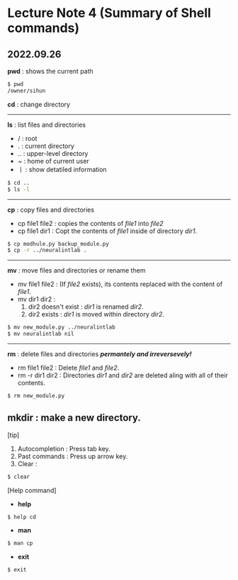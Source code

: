 # Lecture Note 4 (Summary of Shell commands)
## 2022.09.26

**pwd** : shows the current path
```sh
$ pwd
/owner/sihun
```
**cd** : change directory

---
**ls** : list files and directories
- / : root
- . : current directory
- .. : upper-level directory
- ~ : home of current user
- ㅣ : show detatiled information  
```sh
$ cd ..
$ ls -l
```
---
**cp** : copy files and directories
- cp file1 file2 : copies the contents of *file1* into *file2*
- cp file1 dir1 : Copt the contents of *file1* inside of directory *dir1*.  
```sh
$ cp modhule.py backup_module.py
$ cp -r ../neuralintlab .
```
---
**mv** : move files and directories or rename them
- mv file1 file2 : (If *file2* exists), its contents replaced with the content of *file1*.
- mv dir1 dir2 : 
  1. dir2 doesn't exist : *dir1* is renamed *dir2*.
  2. dir2 exists : *dir1* is moved within directory *dir2*.  
```sh
$ mv new_module.py ../neuralintlab
$ mv neuralintlab nil
```
---
**rm** : delete files and directories ***permantely and irreversevely!***  
- rm file1 file2 : Delete *file1* and *file2*.
- rm -r dir1 dir2 : Directories *dir1* and *dir2* are deleted aling with all of their contents.
```sh
$ rm new_module.py
```

**mkdir** : make a new directory. 
---

\[tip]
1. Autocompletion : Press tab key.
2. Past commands : Press up arrow key.
3. Clear : 
```sh
$ clear
```
 
 \[Help command] 
 - **help**
 ```sh
 $ help cd
 ```
 - **man**
 ```sh
 $ man cp
 ```
 - **exit**
 ```sh
 $ exit
 ```
 
